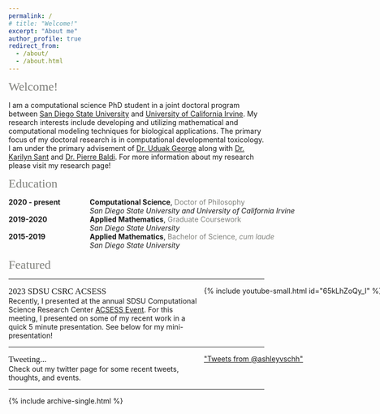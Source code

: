```yaml
---
permalink: /
# title: "Welcome!"
excerpt: "About me"
author_profile: true
redirect_from: 
  - /about/
  - /about.html
---
```


<style>
   #columns {
       width: 770px;
       overflow:auto;
   }

   #columns .column {
       float: left;
   }

   #columns .date {
       width: 160px;
   }

   #columns .description {
       width: 540px;
   }

        /* Set width length for the left, right and middle columns */
    #columns .left {
    width: 50%;
    }
    
    #columns .right {
    width: 50%;
    }

    #columns .row:after {
    content: "";
    display: table;
    clear: both;
    }
</style>

<span style="color: #7e7f7a; font-family: American Typewriter, serif; font-size: 1.7em;">Welcome!</span>

I am a computational science PhD student in a joint doctoral program between [San Diego State University](https://www.sdsu.edu/) and [University of California Irvine](https://uci.edu/). My research interests include developing and utilizing mathematical and computational modeling techniques for biological applications. The primary focus of my doctoral research is in computational developmental toxicology. I am under the primary advisement of [Dr. Uduak George](https://georgelab.sdsu.edu/) along with [Dr. Karilyn Sant](https://publichealth.sdsu.edu/people/karilyn-sant/) and [Dr. Pierre Baldi](https://www.igb.uci.edu/~pfbaldi/). For more information about my research please visit my research page!

<span style="color: #7e7f7a; font-family: American Typewriter, serif; font-size: 1.7em;">Education</span>

<div id="columns">
    <div class="date column">
        <b> 2020 - present </b>
    </div>
    <div class="description column">
        <b>Computational Science</b>, <font color="#7e7f7a">Doctor of Philosophy</font>
        <br><i>San Diego State University and University of California Irvine</i>
    </div>
</div>

<div id="columns">
    <div class="date column">
        <b> 2019-2020 </b>
    </div>
    <div class="description column">
        <b>Applied Mathematics</b>, <font color="#7e7f7a">Graduate Coursework</font>
        <br><i>San Diego State University</i>
    </div>
</div>

<div id="columns">
    <div class="date column">
        <b> 2015-2019 </b>
    </div>
    <div class="description column">
        <b>Applied Mathematics</b>, <font color="#7e7f7a">Bachelor of Science, <i>cum laude</i></font>
        <br><i>San Diego State University</i>
    </div>
</div>
<br>
<span style="color: #7e7f7a; font-family: American Typewriter, serif; font-size: 1.7em;">Featured</span>
<br>
<hr>
<div id="columns">
  <div class="column left">
        <span style="font-family: American Typewriter, serif; font-size: 1.2em;">2023 SDSU CSRC ACSESS</span>
      <br>
        <span>Recently, I presented at the annual SDSU Computational Science Research Center <a href="https://sites.google.com/sdsu.edu/acsess2023">ACSESS Event</a>. For this meeting, I presented on some of my recent work in a quick 5 minute presentation. See below for my mini-presentation! </span>
  </div>
  <div class="column right">
    {% include youtube-small.html id="65kLhZoQy_I" %}
    <br>
  </div>
</div>
<hr>
<div id="columns">
  <div class="column left">
      <span style="font-family: American Typewriter, serif; font-size: 1.2em;">Tweeting...</span>
      <br>
      <span>Check out my twitter page for some recent tweets, thoughts, and events.</span>
  </div>
  <div class="column right">
    <a class="twitter-timeline" data-height="400" data-width="400" data-theme="dark" href="https://twitter.com/ashleyvschh?ref_src=twsrc%5Etfw">"Tweets from @ashleyvschh"</a> <script async src="https://platform.twitter.com/widgets.js" charset="utf-8"></script>
    <br>
  </div>
</div>
<hr>

{% include archive-single.html %}